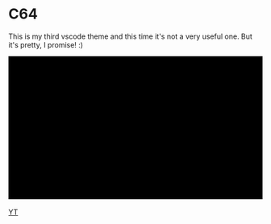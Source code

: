 # C64

This is my third vscode theme and this time it's not a very useful one. But it's pretty, I promise! :)

[![Demo](https://raw.githubusercontent.com/perragnar/c64/master/images/demo.gif)](https://youtu.be/Fgt48kJyhIk)

[YT](https://youtu.be/Fgt48kJyhIk)
